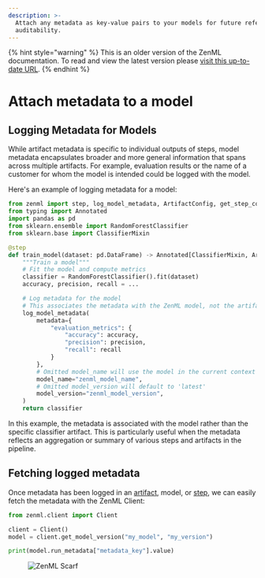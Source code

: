 ```yaml
---
description: >-
  Attach any metadata as key-value pairs to your models for future reference and
  auditability.
---
```


{% hint style="warning" %}
This is an older version of the ZenML documentation. To read and view the latest version please [visit this up-to-date URL](https://docs.zenml.io).
{% endhint %}


# Attach metadata to a model

## Logging Metadata for Models

While artifact metadata is specific to individual outputs of steps, model metadata encapsulates broader and more general information that spans across multiple artifacts. For example, evaluation results or the name of a customer for whom the model is intended could be logged with the model.

Here's an example of logging metadata for a model:

```python
from zenml import step, log_model_metadata, ArtifactConfig, get_step_context
from typing import Annotated
import pandas as pd
from sklearn.ensemble import RandomForestClassifier
from sklearn.base import ClassifierMixin

@step
def train_model(dataset: pd.DataFrame) -> Annotated[ClassifierMixin, ArtifactConfig(name="sklearn_classifier", is_model_artifact=True)]:
    """Train a model"""
    # Fit the model and compute metrics
    classifier = RandomForestClassifier().fit(dataset)
    accuracy, precision, recall = ...

    # Log metadata for the model
    # This associates the metadata with the ZenML model, not the artifact
    log_model_metadata(
        metadata={
            "evaluation_metrics": {
                "accuracy": accuracy,
                "precision": precision,
                "recall": recall
            }
        },
        # Omitted model_name will use the model in the current context
        model_name="zenml_model_name",
        # Omitted model_version will default to 'latest'
        model_version="zenml_model_version",
    )
    return classifier
```

In this example, the metadata is associated with the model rather than the specific classifier artifact. This is particularly useful when the metadata reflects an aggregation or summary of various steps and artifacts in the pipeline.

## Fetching logged metadata

Once metadata has been logged in an [artifact](attach-metadata-to-an-artifact.md), model, or [step](attach-metadata-to-steps.md), we can easily fetch the metadata with the ZenML Client:

```python
from zenml.client import Client

client = Client()
model = client.get_model_version("my_model", "my_version")

print(model.run_metadata["metadata_key"].value)
```

<figure><img src="https://static.scarf.sh/a.png?x-pxid=f0b4f458-0a54-4fcd-aa95-d5ee424815bc" alt="ZenML Scarf"><figcaption></figcaption></figure>
